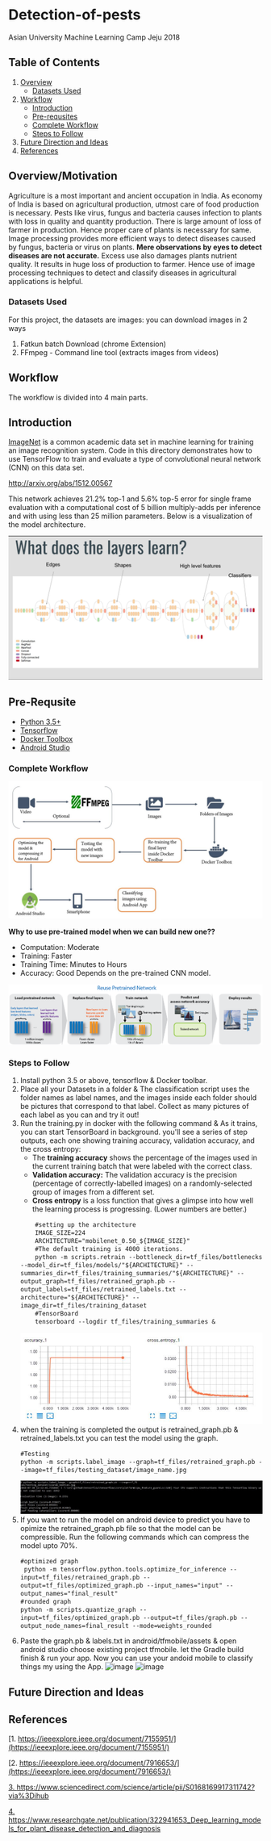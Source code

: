 # Detection-of-pests
Asian University Machine Learning Camp Jeju 2018

## Table of Contents
1. [Overview](#overview)
    *  [Datasets Used](#dataset)
2. [Workflow](#workflow)
    *  [Introduction](#introduction)
    *  [Pre-requsites](#prerequsite)
    *  [Complete Workflow](#complete)
    *  [Steps to Follow](#steps)
3. [Future Direction and Ideas](#future)
4. [References](#ref)

## <a id="overview"> Overview/Motivation
Agriculture is a most important and ancient occupation in India. As economy of India is based on agricultural production,
    utmost care of food production is necessary. Pests like virus, fungus and bacteria causes infection to plants with 
    loss in quality and quantity production. There is large amount of loss of farmer in production. Hence proper care of
    plants is necessary for same. Image processing provides more efficient ways to detect diseases caused by fungus, 
    bacteria or virus on plants. **Mere observations by eyes to detect diseases are not accurate.** Excess use also damages
    plants nutrient quality. It results in huge loss of production to farmer. Hence use of image processing techniques 
    to detect and classify diseases in agricultural applications is helpful.


### <a id="dataset"> Datasets Used

For this project, the datasets are images: you can download images in 2 ways 
1. Fatkun batch Download (chrome Extension)
2. FFmpeg - Command line tool (extracts images from videos)


## <a id="workflow"> Workflow
The workflow is divided into 4 main parts.

## <a id="introduction"> Introduction
[ImageNet](http://www.image-net.org/) is a common academic data set in machine
learning for training an image recognition system. Code in this directory
demonstrates how to use TensorFlow to train and evaluate a type of convolutional
neural network (CNN) on this data set.
    
http://arxiv.org/abs/1512.00567
    
This network achieves 21.2% top-1 and 5.6% top-5 error for single frame
evaluation with a computational cost of 5 billion multiply-adds per inference
and with using less than 25 million parameters. Below is a visualization of the
model architecture.


![image](https://github.com/r-karthik/images/blob/master/detection_of_pests/layers.png)
    
    
## <a id="prerequsite"> Pre-Requsite
* [Python 3.5+](https://www.python.org/downloads/)
* [Tensorflow](https://www.tensorflow.org/install/)
* [Docker Toolbox](https://docs.docker.com/toolbox/)
* [Android Studio](https://developer.android.com/studio/)

### <a id="complete"> Complete Workflow
   
![image](https://github.com/r-karthik/images/blob/master/detection_of_pests/flow1.JPG)

**Why to use pre-trained model when we can build new one??**
*  Computation: Moderate
*  Training: Faster
*  Training Time: Minutes to Hours
*  Accuracy: Good Depends on the pre-trained CNN model.

![image](https://github.com/r-karthik/images/blob/master/detection_of_pests/transferlearningworkflow.png)
    
### <a id="steps"> Steps to Follow
1. Install python 3.5 or above, tensorflow & Docker toolbar.
2. Place all your Datasets in a folder & The classification script uses the folder names as label names, and the images
   inside each folder should be pictures that correspond to that label. Collect as many pictures of each label as you can
   and try it out!
3. Run the training.py in docker with the following command & As it trains, you can start TensorBoard in background. you'll
    see a series of step outputs, each one showing 
   training accuracy, validation accuracy, and the cross entropy:
    *  The **training accuracy** shows the percentage of the images used in the current training batch that were labeled 
    with the correct class.
    *  **Validation accuracy:** The validation accuracy is the precision (percentage of correctly-labelled images) on a 
    randomly-selected group of images from a different set.
    *  **Cross entropy** is a loss function that gives a glimpse into how well the learning process is progressing. 
    (Lower numbers are better.)
    ```shell
        #setting up the architecture
        IMAGE_SIZE=224
        ARCHITECTURE="mobilenet_0.50_${IMAGE_SIZE}"
        #The default training is 4000 iterations.
        python -m scripts.retrain --bottleneck_dir=tf_files/bottlenecks --model_dir=tf_files/models/"${ARCHITECTURE}" --summaries_dir=tf_files/training_summaries/"${ARCHITECTURE}" --output_graph=tf_files/retrained_graph.pb --output_labels=tf_files/retrained_labels.txt --architecture="${ARCHITECTURE}" --image_dir=tf_files/training_dataset
        #TensorBoard
        tensorboard --logdir tf_files/training_summaries &
    ```
    ![image](https://github.com/r-karthik/images/blob/master/detection_of_pests/accu.png)
4. when the training is completed the output is retrained_graph.pb & retrained_labels.txt you can test the model using the graph.
    ```shell
    #Testing
    python -m scripts.label_image --graph=tf_files/retrained_graph.pb --image=tf_files/testing_dataset/image_name.jpg
    ```    
    ![image](https://github.com/r-karthik/images/blob/master/detection_of_pests/Capture2.JPG)
5. If you want to run the model on android device to predict you have to opimize the retrained_graph.pb file so that the model can be compressible. Run the following commands which can compress the model upto 70%.
    ```shell
    #optimized graph
     python -m tensorflow.python.tools.optimize_for_inference --input=tf_files/retrained_graph.pb --output=tf_files/optimized_graph.pb --input_names="input" --output_names="final_result"
    #rounded graph
    python -m scripts.quantize_graph --input=tf_files/optimized_graph.pb --output=tf_files/graph.pb --output_node_names=final_result --mode=weights_rounded
    ```
6. Paste the graph.pb & labels.txt in android/tfmobile/assets & open android studio choose existing project tfmobile. let the Gradle build finish & run your app. Now you can use your andoid mobile to classify things my using the App.
    ![image](https://image.ibb.co/burW0e/ss3.png)                ![image](https://image.ibb.co/j6XAtz/456.png)

## <a id="future"> Future Direction and Ideas
## <a id="ref"> References

[1. https://ieeexplore.ieee.org/document/7155951/](https://ieeexplore.ieee.org/document/7155951/)

[2. https://ieeexplore.ieee.org/document/7916653/](https://ieeexplore.ieee.org/document/7916653/)

[3. https://www.sciencedirect.com/science/article/pii/S0168169917311742?via%3Dihub
](https://www.sciencedirect.com/science/article/pii/S0168169917311742?via%3Dihub)

[4. https://www.researchgate.net/publication/322941653_Deep_learning_models_for_plant_disease_detection_and_diagnosis
](https://www.researchgate.net/publication/322941653_Deep_learning_models_for_plant_disease_detection_and_diagnosis)

